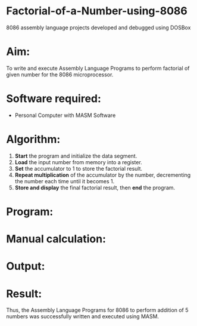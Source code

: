 # Factorial-of-a-Number-using-8086
8086 assembly language projects developed and debugged using DOSBox

# Aim:
To write and execute Assembly Language Programs to perform factorial  of given number for the 8086 microprocessor.

# Software required:
* Personal Computer with MASM Software

# Algorithm:

1. **Start** the program and initialize the data segment.
2. **Load** the input number from memory into a register.
3. **Set** the accumulator to 1 to store the factorial result.
4. **Repeat multiplication** of the accumulator by the number, decrementing the number each time until it becomes 1.
5. **Store and display** the final factorial result, then **end** the program.

# Program:




# Manual calculation:


# Output:


# Result:
Thus, the Assembly Language Programs for 8086 to perform addition of 5 numbers was successfully written and executed using MASM.
